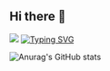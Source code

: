 ## Hi there 👋

<!--
**solbi723/SOLBI723** is a ✨ _special_ ✨ repository because its `README.md` (this file) appears on your GitHub profile.

Here are some ideas to get you started:

- 🔭 I’m currently working on ...
- 🌱 I’m currently learning ...
- 👯 I’m looking to collaborate on ...
- 🤔 I’m looking for help with ...
- 💬 Ask me about ...
- 📫 How to reach me: ...
- 😄 Pronouns: ...
- ⚡ Fun fact: ...
-->

<img src="https://img.shields.io/badge/Python-3DDC84?style=flat-square&logo=Python&logoColor=blue&fontColor=yellow"/>
<a href="https://git.io/typing-svg"><img src="https://readme-typing-svg.demolab.com?font=Fira+Code&pause=1000&color=D260F7&width=435&lines=Python+Backend+Developer" alt="Typing SVG" /></a>

![Anurag's GitHub stats](https://github-readme-stats.vercel.app/api?username=SOLBI&@#&show_icons=true&theme=radical)


